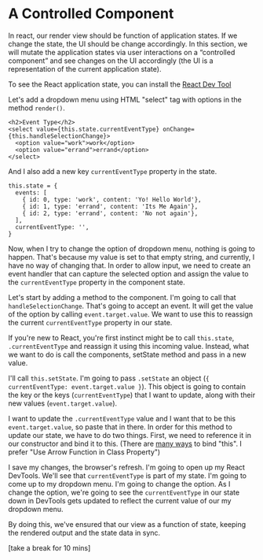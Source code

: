 
# A Controlled Component

In react, our render view should be function of application states. If we change the state, the UI should be change accordingly. In this section, we will mutate the application states via user interactions on a “controlled component” and see changes on the UI accordingly (the UI is a representation of the current application state).

To see the React application state, you can install the [React Dev Tool](https://chrome.google.com/webstore/detail/react-developer-tools/fmkadmapgofadopljbjfkapdkoienihi?hl=en-US)

Let's add a dropdown menu using HTML "select" tag with options in the method `render()`. 

```
<h2>Event Type</h2>
<select value={this.state.currentEventType} onChange={this.handleSelectionChange}>
  <option value="work">work</option>
  <option value="errand">errand</option>
</select>
```
And I also add a new key `currentEventType` property in the state.
```
this.state = {
  events: [
    { id: 0, type: 'work', content: 'Yo! Hello World'},
    { id: 1, type: 'errand', content: 'Its Me Again'},
    { id: 2, type: 'errand', content: 'No not again'},
  ],
  currentEventType: '',
}
```
Now, when I try to change the option of dropdown menu, nothing is going to happen. That's because my value is set to that empty string, and currently, I have no way of changing that. In order to allow input, we need to create an event handler that can capture the selected option and assign the value to the `currentEventType` property in the component state.

Let's start by adding a method to the component. I'm going to call that `handleSelectionChange`. That's going to accept an event. It will get the value of the option by calling `event.target.value`. We want to use this to reassign the current `currentEventType` property in our state.

If you're new to React, you're first instinct might be to call `this.state`, `.currentEventType` and reassign it using this incoming value. Instead, what we want to do is call the components, setState method and pass in a new value.

I'll call `this.setState`. I'm going to pass `.setState` an object (`{ currentEventType: event.target.value }`). This object is going to contain the key or the keys (`currentEventType`) that I want to update, along with their new values (`event.target.value`).

I want to update the `.currentEventType` value and I want that to be this `event.target.value`, so paste that in there. In order for this method to update our state, we have to do two things. First, we need to reference it in our constructor and bind it to this. (There are [many ways](https://medium.com/@housecor/react-binding-patterns-5-approaches-for-handling-this-92c651b5af56#.kddkemxl5) to bind "this". I prefer "Use Arrow Function in Class Property")

I save my changes, the browser's refresh. I'm going to open up my React DevTools. We'll see that `currentEventType` is part of my state. I'm going to come up to my dropdown menu. I'm going to change the option. As I change the option, we're going to see the `currentEventType` in our state down in DevTools gets updated to reflect the current value of our my dropdown menu.

By doing this, we've ensured that our view as a function of state, keeping the rendered output and the state data in sync.

[take a break for 10 mins]
